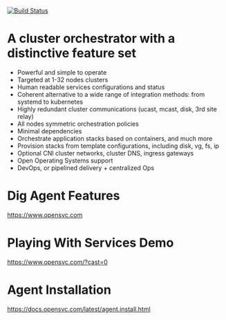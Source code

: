 [![Build Status](https://travis-ci.com/opensvc/opensvc.svg?branch=master)](https://travis-ci.com/opensvc/opensvc)

A cluster orchestrator with a distinctive feature set
=====================================================

* Powerful and simple to operate
* Targeted at 1-32 nodes clusters
* Human readable services configurations and status
* Coherent alternative to a wide range of integration methods: from systemd to kubernetes
* Highly redundant cluster communications (ucast, mcast, disk, 3rd site relay)
* All nodes symmetric orchestration policies
* Minimal dependencies
* Orchestrate application stacks based on containers, and much more
* Provision stacks from template configurations, including disk, vg, fs, ip
* Optional CNI cluster networks, cluster DNS, ingress gateways
* Open Operating Systems support
* DevOps, or pipelined delivery + centralized Ops

Dig Agent Features
==================

https://www.opensvc.com

Playing With Services Demo
==========================

https://www.opensvc.com/?cast=0

Agent Installation
==================

https://docs.opensvc.com/latest/agent.install.html


